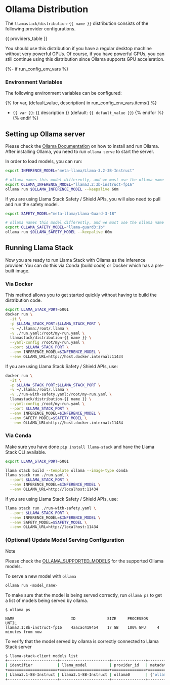 # Ollama Distribution

The `llamastack/distribution-{{ name }}` distribution consists of the following provider configurations.

{{ providers_table }}

You should use this distribution if you have a regular desktop machine without very powerful GPUs. Of course, if you have powerful GPUs, you can still continue using this distribution since Ollama supports GPU acceleration.

{%- if run_config_env_vars %}
### Environment Variables

The following environment variables can be configured:

{% for var, (default_value, description) in run_config_env_vars.items() %}
- `{{ var }}`: {{ description }} (default: `{{ default_value }}`)
{% endfor %}
{% endif %}


## Setting up Ollama server

Please check the [Ollama Documentation](https://github.com/ollama/ollama) on how to install and run Ollama. After installing Ollama, you need to run `ollama serve` to start the server.

In order to load models, you can run:

```bash
export INFERENCE_MODEL="meta-llama/Llama-3.2-3B-Instruct"

# ollama names this model differently, and we must use the ollama name when loading the model
export OLLAMA_INFERENCE_MODEL="llama3.2:3b-instruct-fp16"
ollama run $OLLAMA_INFERENCE_MODEL --keepalive 60m
```

If you are using Llama Stack Safety / Shield APIs, you will also need to pull and run the safety model.

```bash
export SAFETY_MODEL="meta-llama/Llama-Guard-3-1B"

# ollama names this model differently, and we must use the ollama name when loading the model
export OLLAMA_SAFETY_MODEL="llama-guard3:1b"
ollama run $OLLAMA_SAFETY_MODEL --keepalive 60m
```

## Running Llama Stack

Now you are ready to run Llama Stack with Ollama as the inference provider. You can do this via Conda (build code) or Docker which has a pre-built image.

### Via Docker

This method allows you to get started quickly without having to build the distribution code.

```bash
export LLAMA_STACK_PORT=5001
docker run \
  -it \
  -p $LLAMA_STACK_PORT:$LLAMA_STACK_PORT \
  -v ~/.llama:/root/.llama \
  -v ./run.yaml:/root/my-run.yaml \
  llamastack/distribution-{{ name }} \
  --yaml-config /root/my-run.yaml \
  --port $LLAMA_STACK_PORT \
  --env INFERENCE_MODEL=$INFERENCE_MODEL \
  --env OLLAMA_URL=http://host.docker.internal:11434
```

If you are using Llama Stack Safety / Shield APIs, use:

```bash
docker run \
  -it \
  -p $LLAMA_STACK_PORT:$LLAMA_STACK_PORT \
  -v ~/.llama:/root/.llama \
  -v ./run-with-safety.yaml:/root/my-run.yaml \
  llamastack/distribution-{{ name }} \
  --yaml-config /root/my-run.yaml \
  --port $LLAMA_STACK_PORT \
  --env INFERENCE_MODEL=$INFERENCE_MODEL \
  --env SAFETY_MODEL=$SAFETY_MODEL \
  --env OLLAMA_URL=http://host.docker.internal:11434
```

### Via Conda

Make sure you have done `pip install llama-stack` and have the Llama Stack CLI available.

```bash
export LLAMA_STACK_PORT=5001

llama stack build --template ollama --image-type conda
llama stack run ./run.yaml \
  --port $LLAMA_STACK_PORT \
  --env INFERENCE_MODEL=$INFERENCE_MODEL \
  --env OLLAMA_URL=http://localhost:11434
```

If you are using Llama Stack Safety / Shield APIs, use:

```bash
llama stack run ./run-with-safety.yaml \
  --port $LLAMA_STACK_PORT \
  --env INFERENCE_MODEL=$INFERENCE_MODEL \
  --env SAFETY_MODEL=$SAFETY_MODEL \
  --env OLLAMA_URL=http://localhost:11434
```


### (Optional) Update Model Serving Configuration

> [!NOTE]
> Please check the [OLLAMA_SUPPORTED_MODELS](https://github.com/meta-llama/llama-stack/blob/main/llama_stack/providers.remote/inference/ollama/ollama.py) for the supported Ollama models.


To serve a new model with `ollama`
```bash
ollama run <model_name>
```

To make sure that the model is being served correctly, run `ollama ps` to get a list of models being served by ollama.
```
$ ollama ps

NAME                         ID              SIZE     PROCESSOR    UNTIL
llama3.1:8b-instruct-fp16    4aacac419454    17 GB    100% GPU     4 minutes from now
```

To verify that the model served by ollama is correctly connected to Llama Stack server
```bash
$ llama-stack-client models list
+----------------------+----------------------+---------------+-----------------------------------------------+
| identifier           | llama_model          | provider_id   | metadata                                      |
+======================+======================+===============+===============================================+
| Llama3.1-8B-Instruct | Llama3.1-8B-Instruct | ollama0       | {'ollama_model': 'llama3.1:8b-instruct-fp16'} |
+----------------------+----------------------+---------------+-----------------------------------------------+
```
